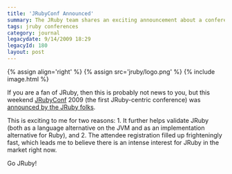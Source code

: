 ```yaml
---
title: 'JRubyConf Announced'
summary: The JRuby team shares an exciting announcement about a conference dedicated to JRuby.
tags: jruby conferences
category: journal
legacydate: 9/14/2009 18:29
legacyId: 180
layout: post
---
```


{% assign align='right' %}
{% assign src='jruby/logo.png' %}
{% include image.html %}

If you are a fan of JRuby, then this is probably not news to you, but this weekend [JRubyConf](http://www.jrubyconf.com) 2009 (the first JRuby-centric conference) was [announced by the JRuby folks](http://blog.headius.com/2009/09/announcing-jrubyconf-2009.html).

This is exciting to me for two reasons: 1. It further helps validate JRuby (both as a language alternative on the JVM and as an implementation alternative for Ruby), and 2. The attendee registration filled up frighteningly fast, which leads me to believe there is an intense interest for JRuby in the market right now.

Go JRuby!